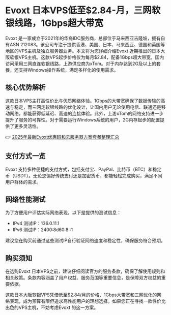# Evoxt 日本VPS低至$2.84-月，三网软银线路，1Gbps超大带宽

Evoxt 是一家成立于2021年的华裔IDC服务商，总部位于马来西亚吉隆坡，拥有自有ASN 212083。该公司专注于提供香港、美国、日本、马来西亚、德国和英国等地区的VPS主机及独立服务器业务。本文将为您详细介绍Evoxt 近期推出的日本大阪软银VPS主机。这款VPS起步价格仅为每月$2.84，配备1Gbps超大带宽，国内访问采用三网直连软银线路，上游供应商为xTom。对于内存达到2G及以上的套餐，还支持Windows操作系统，满足多样化的使用需求。

## 核心优势解析

这款日本VPS主打高性价比与优质网络体验。1Gbps的大带宽确保了数据传输的高速与稳定，而三网走软银线路的优化设计，让国内用户无论使用电信、联通还是移动网络，都能获得低延迟、高速的连接体验。此外，上游xTom的网络支持进一步提升了服务的可靠性。对于需要运行Windows系统的用户，2G内存起步的配置提供了更多灵活性。

👉 [2025年最新Evoxt优惠码和云服务器方案套餐整理汇总](https://bit.ly/evoxt)

## 支付方式一览

Evoxt 支持多种便捷的支付方式，包括支付宝、PayPal、比特币（BTC）和稳定币（USDT）。无论您偏好传统支付还是加密货币，都能轻松完成购买，满足不同用户群体的需求。

## 网络性能测试

为了方便用户评估实际网络表现，以下是提供的测试信息：  
- IPv4 测试IP：136.0.11.1  
- IPv6 测试IP：2400:8d60:8::1  

建议您在购买前通过这些测试IP自行验证网络速度和稳定性，确保服务符合预期。

## 购买须知

在选购Evoxt 日本VPS之前，建议仔细阅读官方的服务条款，确保了解使用规则和相关政策。条款内容涵盖了用户权益、服务范围等重要信息，是保障双方权益的重要依据。

这款日本大阪软银VPS凭借低至$2.84/月的价格、1Gbps大带宽和三网优化的网络表现，成为预算有限但追求高性能用户的理想选择。如果您正在寻找一款性价比出色的VPS主机，不妨考虑Evoxt 的这一方案。